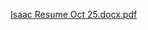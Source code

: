 [Isaac Resume Oct 25.docx.pdf](https://github.com/user-attachments/files/23106827/Isaac.Resume.Oct.25.docx.pdf)
